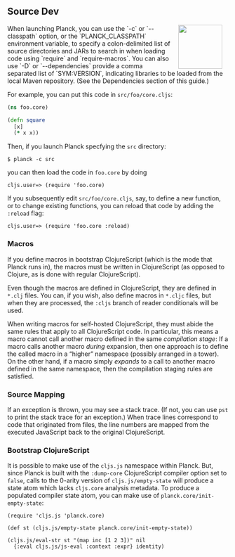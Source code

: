 ## Source Dev

<img width="100" align="right" style="margin: 0ex 1em" src="img/source-dev.jpg">
When launching Planck, you can use the `-c` or `-​-​classpath` option, or the `PLANCK_CLASSPATH` environment variable, to specify a colon-delimited list of source directories and JARs to search in when loading code using `require` and `require-macros`. You can also use `-D` or `-​-​dependencies` provide a comma separated list of `SYM:VERSION`, indicating libraries to be loaded from the local Maven repository. (See the Dependencies section of this guide.)

For example, you can put this code in `src/foo/core.cljs`:

```clojure
(ns foo.core)

(defn square
  [x]
  (* x x))
```

Then, if you launch Planck specfying the `src` directory:

```
$ planck -c src
```

you can then load the code in `foo.core` by doing

```
cljs.user=> (require 'foo.core)
```

If you subsequently edit `src/foo/core.cljs`, say, to define a new function, or to change existing functions, you can reload that code by adding the `:reload` flag:

```
cljs.user=> (require 'foo.core :reload)
```

### Macros

If you define macros in bootstrap ClojureScript (which is the mode that Planck runs in), the macros must be written in ClojureScript (as opposed to Clojure, as is done with regular ClojureScript).

Even though the macros are defined in ClojureScript, they are defined in `*.clj` files. You can, if you wish, also define macros in `*.cljc` files, but when they are processed, the `:cljs` branch of reader conditionals will be used.

When writing macros for self-hosted ClojureScript, they must abide the same rules that apply to all ClojureScript code. In particular, this means a macro cannot call another macro defined in the same _compilation stage_: If a macro calls another macro _during_ expansion, then one approach is to define the called macro in a “higher” namespace (possibly arranged in a tower). On the other hand, if a macro simply _expands_ to a call to another macro defined in the same namespace, then the compilation staging rules are satisfied.

### Source Mapping

If an exception is thrown, you may see a stack trace. (If not, you can use `pst` to print the stack trace for an exception.) When trace lines correspond to code that originated from files, the line numbers are mapped from the executed JavaScript back to the original ClojureScript. 

### Bootstrap ClojureScript

It is possible to make use of the `cljs.js` namespace within Planck. But, since Planck is built with the `:dump-core` ClojureScript compiler option set to `false`, calls to the 0-arity version of `cljs.js/empty-state` will produce a state atom which lacks `cljs.core` analysis metadata. To produce a populated compiler state atom, you can make use of `planck.core/init-empty-state`:

```
(require 'cljs.js 'planck.core)

(def st (cljs.js/empty-state planck.core/init-empty-state))

(cljs.js/eval-str st "(map inc [1 2 3])" nil
  {:eval cljs.js/js-eval :context :expr} identity)
```
